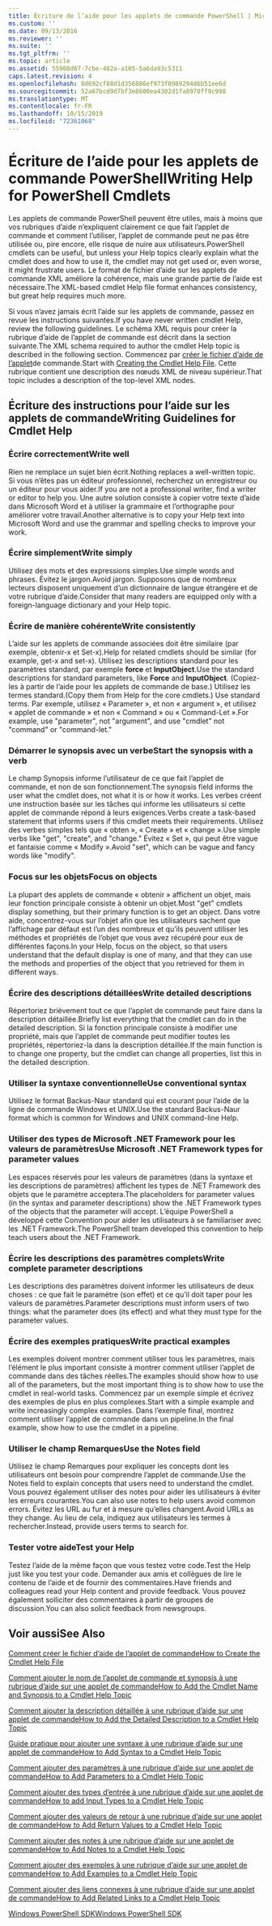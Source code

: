 ```yaml
---
title: Écriture de l’aide pour les applets de commande PowerShell | Microsoft Docs
ms.custom: ''
ms.date: 09/13/2016
ms.reviewer: ''
ms.suite: ''
ms.tgt_pltfrm: ''
ms.topic: article
ms.assetid: 55908d67-7cbe-482a-a105-5a6da93c5311
caps.latest.revision: 4
ms.openlocfilehash: 8d692cf88d1d356886ef973f0989294d6b51ee6d
ms.sourcegitcommit: 52a67bcd9d7bf3e8600ea4302d1fa8970ff9c998
ms.translationtype: MT
ms.contentlocale: fr-FR
ms.lasthandoff: 10/15/2019
ms.locfileid: "72361068"
---
```

# <a name="writing-help-for-powershell-cmdlets"></a><span data-ttu-id="dfc23-102">Écriture de l’aide pour les applets de commande PowerShell</span><span class="sxs-lookup"><span data-stu-id="dfc23-102">Writing Help for PowerShell Cmdlets</span></span>

<span data-ttu-id="dfc23-103">Les applets de commande PowerShell peuvent être utiles, mais à moins que vos rubriques d’aide n’expliquent clairement ce que fait l’applet de commande et comment l’utiliser, l’applet de commande peut ne pas être utilisée ou, pire encore, elle risque de nuire aux utilisateurs.</span><span class="sxs-lookup"><span data-stu-id="dfc23-103">PowerShell cmdlets can be useful, but unless your Help topics clearly explain what the cmdlet does and how to use it, the cmdlet may not get used or, even worse, it might frustrate users.</span></span>
<span data-ttu-id="dfc23-104">Le format de fichier d’aide sur les applets de commande XML améliore la cohérence, mais une grande partie de l’aide est nécessaire.</span><span class="sxs-lookup"><span data-stu-id="dfc23-104">The XML-based cmdlet Help file format enhances consistency, but great help requires much more.</span></span>

<span data-ttu-id="dfc23-105">Si vous n’avez jamais écrit l’aide sur les applets de commande, passez en revue les instructions suivantes.</span><span class="sxs-lookup"><span data-stu-id="dfc23-105">If you have never written cmdlet Help, review the following guidelines.</span></span>
<span data-ttu-id="dfc23-106">Le schéma XML requis pour créer la rubrique d’aide de l’applet de commande est décrit dans la section suivante.</span><span class="sxs-lookup"><span data-stu-id="dfc23-106">The XML schema required to author the cmdlet Help topic is described in the following section.</span></span>
<span data-ttu-id="dfc23-107">Commencez par [créer le fichier d’aide de l’applet](./how-to-create-the-cmdlet-help-file.md)de commande.</span><span class="sxs-lookup"><span data-stu-id="dfc23-107">Start with [Creating the Cmdlet Help File](./how-to-create-the-cmdlet-help-file.md).</span></span>
<span data-ttu-id="dfc23-108">Cette rubrique contient une description des nœuds XML de niveau supérieur.</span><span class="sxs-lookup"><span data-stu-id="dfc23-108">That topic includes a description of the top-level XML nodes.</span></span>

## <a name="writing-guidelines-for-cmdlet-help"></a><span data-ttu-id="dfc23-109">Écriture des instructions pour l’aide sur les applets de commande</span><span class="sxs-lookup"><span data-stu-id="dfc23-109">Writing Guidelines for Cmdlet Help</span></span>

### <a name="write-well"></a><span data-ttu-id="dfc23-110">Écrire correctement</span><span class="sxs-lookup"><span data-stu-id="dfc23-110">Write well</span></span>
<span data-ttu-id="dfc23-111">Rien ne remplace un sujet bien écrit.</span><span class="sxs-lookup"><span data-stu-id="dfc23-111">Nothing replaces a well-written topic.</span></span>
<span data-ttu-id="dfc23-112">Si vous n’êtes pas un éditeur professionnel, recherchez un enregistreur ou un éditeur pour vous aider.</span><span class="sxs-lookup"><span data-stu-id="dfc23-112">If you are not a professional writer, find a writer or editor to help you.</span></span>
<span data-ttu-id="dfc23-113">Une autre solution consiste à copier votre texte d’aide dans Microsoft Word et à utiliser la grammaire et l’orthographe pour améliorer votre travail.</span><span class="sxs-lookup"><span data-stu-id="dfc23-113">Another alternative is to copy your Help text into Microsoft Word and use the grammar and spelling checks to improve your work.</span></span>

### <a name="write-simply"></a><span data-ttu-id="dfc23-114">Écrire simplement</span><span class="sxs-lookup"><span data-stu-id="dfc23-114">Write simply</span></span>
<span data-ttu-id="dfc23-115">Utilisez des mots et des expressions simples.</span><span class="sxs-lookup"><span data-stu-id="dfc23-115">Use simple words and phrases.</span></span>
<span data-ttu-id="dfc23-116">Évitez le jargon.</span><span class="sxs-lookup"><span data-stu-id="dfc23-116">Avoid jargon.</span></span>
<span data-ttu-id="dfc23-117">Supposons que de nombreux lecteurs disposent uniquement d’un dictionnaire de langue étrangère et de votre rubrique d’aide.</span><span class="sxs-lookup"><span data-stu-id="dfc23-117">Consider that many readers are equipped only with a foreign-language dictionary and your Help topic.</span></span>

### <a name="write-consistently"></a><span data-ttu-id="dfc23-118">Écrire de manière cohérente</span><span class="sxs-lookup"><span data-stu-id="dfc23-118">Write consistently</span></span>
<span data-ttu-id="dfc23-119">L’aide sur les applets de commande associées doit être similaire (par exemple, obtenir-x et Set-x).</span><span class="sxs-lookup"><span data-stu-id="dfc23-119">Help for related cmdlets should be similar (for example, get-x and set-x).</span></span>
<span data-ttu-id="dfc23-120">Utilisez les descriptions standard pour les paramètres standard, par exemple **force** et **InputObject**.</span><span class="sxs-lookup"><span data-stu-id="dfc23-120">Use the standard descriptions for standard parameters, like **Force** and **InputObject**.</span></span>
<span data-ttu-id="dfc23-121">(Copiez-les à partir de l’aide pour les applets de commande de base.) Utilisez les termes standard.</span><span class="sxs-lookup"><span data-stu-id="dfc23-121">(Copy them from Help for the core cmdlets.) Use standard terms.</span></span>
<span data-ttu-id="dfc23-122">Par exemple, utilisez « Parameter », et non « argument », et utilisez « applet de commande » et non « Command » ou « Command-Let ».</span><span class="sxs-lookup"><span data-stu-id="dfc23-122">For example, use "parameter", not "argument", and use "cmdlet" not "command" or "command-let."</span></span>

### <a name="start-the-synopsis-with-a-verb"></a><span data-ttu-id="dfc23-123">Démarrer le synopsis avec un verbe</span><span class="sxs-lookup"><span data-stu-id="dfc23-123">Start the synopsis with a verb</span></span>
<span data-ttu-id="dfc23-124">Le champ Synopsis informe l’utilisateur de ce que fait l’applet de commande, et non de son fonctionnement.</span><span class="sxs-lookup"><span data-stu-id="dfc23-124">The synopsis field informs the user what the cmdlet does, not what it is or how it works.</span></span>
<span data-ttu-id="dfc23-125">Les verbes créent une instruction basée sur les tâches qui informe les utilisateurs si cette applet de commande répond à leurs exigences.</span><span class="sxs-lookup"><span data-stu-id="dfc23-125">Verbs create a task-based statement that informs users if this cmdlet meets their requirements.</span></span>
<span data-ttu-id="dfc23-126">Utilisez des verbes simples tels que « obten », « Create » et « change ».</span><span class="sxs-lookup"><span data-stu-id="dfc23-126">Use simple verbs like "get", "create", and "change."</span></span>
<span data-ttu-id="dfc23-127">Évitez « Set », qui peut être vague et fantaisie comme « Modify ».</span><span class="sxs-lookup"><span data-stu-id="dfc23-127">Avoid "set", which can be vague and fancy words like "modify".</span></span>

### <a name="focus-on-objects"></a><span data-ttu-id="dfc23-128">Focus sur les objets</span><span class="sxs-lookup"><span data-stu-id="dfc23-128">Focus on objects</span></span>
<span data-ttu-id="dfc23-129">La plupart des applets de commande « obtenir » affichent un objet, mais leur fonction principale consiste à obtenir un objet.</span><span class="sxs-lookup"><span data-stu-id="dfc23-129">Most "get" cmdlets display something, but their primary function is to get an object.</span></span>
<span data-ttu-id="dfc23-130">Dans votre aide, concentrez-vous sur l’objet afin que les utilisateurs sachent que l’affichage par défaut est l’un des nombreux et qu’ils peuvent utiliser les méthodes et propriétés de l’objet que vous avez récupéré pour eux de différentes façons.</span><span class="sxs-lookup"><span data-stu-id="dfc23-130">In your Help, focus on the object, so that users understand that the default display is one of many, and that they can use the methods and properties of the object that you retrieved for them in different ways.</span></span>

### <a name="write-detailed-descriptions"></a><span data-ttu-id="dfc23-131">Écrire des descriptions détaillées</span><span class="sxs-lookup"><span data-stu-id="dfc23-131">Write detailed descriptions</span></span>
<span data-ttu-id="dfc23-132">Répertoriez brièvement tout ce que l’applet de commande peut faire dans la description détaillée.</span><span class="sxs-lookup"><span data-stu-id="dfc23-132">Briefly list everything that the cmdlet can do in the detailed description.</span></span>
<span data-ttu-id="dfc23-133">Si la fonction principale consiste à modifier une propriété, mais que l’applet de commande peut modifier toutes les propriétés, répertoriez-la dans la description détaillée.</span><span class="sxs-lookup"><span data-stu-id="dfc23-133">If the main function is to change one property, but the cmdlet can change all properties, list this in the detailed description.</span></span>

### <a name="use-conventional-syntax"></a><span data-ttu-id="dfc23-134">Utiliser la syntaxe conventionnelle</span><span class="sxs-lookup"><span data-stu-id="dfc23-134">Use conventional syntax</span></span>
<span data-ttu-id="dfc23-135">Utilisez le format Backus-Naur standard qui est courant pour l’aide de la ligne de commande Windows et UNIX.</span><span class="sxs-lookup"><span data-stu-id="dfc23-135">Use the standard Backus-Naur format which is common for Windows and UNIX command-line Help.</span></span>

### <a name="use-microsoft-net-framework-types-for-parameter-values"></a><span data-ttu-id="dfc23-136">Utiliser des types de Microsoft .NET Framework pour les valeurs de paramètres</span><span class="sxs-lookup"><span data-stu-id="dfc23-136">Use Microsoft .NET Framework types for parameter values</span></span>
<span data-ttu-id="dfc23-137">Les espaces réservés pour les valeurs de paramètres (dans la syntaxe et les descriptions de paramètres) affichent les types de .NET Framework des objets que le paramètre acceptera.</span><span class="sxs-lookup"><span data-stu-id="dfc23-137">The placeholders for parameter values (in the syntax and parameter descriptions) show the .NET Framework types of the objects that the parameter will accept.</span></span>
<span data-ttu-id="dfc23-138">L’équipe PowerShell a développé cette Convention pour aider les utilisateurs à se familiariser avec les .NET Framework.</span><span class="sxs-lookup"><span data-stu-id="dfc23-138">The PowerShell team developed this convention to help teach users about the .NET Framework.</span></span>

### <a name="write-complete-parameter-descriptions"></a><span data-ttu-id="dfc23-139">Écrire les descriptions des paramètres complets</span><span class="sxs-lookup"><span data-stu-id="dfc23-139">Write complete parameter descriptions</span></span>
<span data-ttu-id="dfc23-140">Les descriptions des paramètres doivent informer les utilisateurs de deux choses : ce que fait le paramètre (son effet) et ce qu’il doit taper pour les valeurs de paramètres.</span><span class="sxs-lookup"><span data-stu-id="dfc23-140">Parameter descriptions must inform users of two things: what the parameter does (its effect) and what they must type for the parameter values.</span></span>

### <a name="write-practical-examples"></a><span data-ttu-id="dfc23-141">Écrire des exemples pratiques</span><span class="sxs-lookup"><span data-stu-id="dfc23-141">Write practical examples</span></span>
<span data-ttu-id="dfc23-142">Les exemples doivent montrer comment utiliser tous les paramètres, mais l’élément le plus important consiste à montrer comment utiliser l’applet de commande dans des tâches réelles.</span><span class="sxs-lookup"><span data-stu-id="dfc23-142">The examples should show how to use all of the parameters, but the most important thing is to show how to use the cmdlet in real-world tasks.</span></span>
<span data-ttu-id="dfc23-143">Commencez par un exemple simple et écrivez des exemples de plus en plus complexes.</span><span class="sxs-lookup"><span data-stu-id="dfc23-143">Start with a simple example and write increasingly complex examples.</span></span>
<span data-ttu-id="dfc23-144">Dans l’exemple final, montrez comment utiliser l’applet de commande dans un pipeline.</span><span class="sxs-lookup"><span data-stu-id="dfc23-144">In the final example, show how to use the cmdlet in a pipeline.</span></span>

### <a name="use-the-notes-field"></a><span data-ttu-id="dfc23-145">Utiliser le champ Remarques</span><span class="sxs-lookup"><span data-stu-id="dfc23-145">Use the Notes field</span></span>
<span data-ttu-id="dfc23-146">Utilisez le champ Remarques pour expliquer les concepts dont les utilisateurs ont besoin pour comprendre l’applet de commande.</span><span class="sxs-lookup"><span data-stu-id="dfc23-146">Use the Notes field to explain concepts that users need to understand the cmdlet.</span></span>
<span data-ttu-id="dfc23-147">Vous pouvez également utiliser des notes pour aider les utilisateurs à éviter les erreurs courantes.</span><span class="sxs-lookup"><span data-stu-id="dfc23-147">You can also use notes to help users avoid common errors.</span></span>
<span data-ttu-id="dfc23-148">Évitez les URL au fur et à mesure qu’elles changent.</span><span class="sxs-lookup"><span data-stu-id="dfc23-148">Avoid URLs as they change.</span></span>
<span data-ttu-id="dfc23-149">Au lieu de cela, indiquez aux utilisateurs les termes à rechercher.</span><span class="sxs-lookup"><span data-stu-id="dfc23-149">Instead, provide users terms to search for.</span></span>

### <a name="test-your-help"></a><span data-ttu-id="dfc23-150">Tester votre aide</span><span class="sxs-lookup"><span data-stu-id="dfc23-150">Test your Help</span></span>
<span data-ttu-id="dfc23-151">Testez l’aide de la même façon que vous testez votre code.</span><span class="sxs-lookup"><span data-stu-id="dfc23-151">Test the Help just like you test your code.</span></span>
<span data-ttu-id="dfc23-152">Demander aux amis et collègues de lire le contenu de l’aide et de fournir des commentaires.</span><span class="sxs-lookup"><span data-stu-id="dfc23-152">Have friends and colleagues read your Help content and provide feedback.</span></span>
<span data-ttu-id="dfc23-153">Vous pouvez également solliciter des commentaires à partir de groupes de discussion.</span><span class="sxs-lookup"><span data-stu-id="dfc23-153">You can also solicit feedback from newsgroups.</span></span>

## <a name="see-also"></a><span data-ttu-id="dfc23-154">Voir aussi</span><span class="sxs-lookup"><span data-stu-id="dfc23-154">See Also</span></span>

 [<span data-ttu-id="dfc23-155">Comment créer le fichier d’aide de l’applet de commande</span><span class="sxs-lookup"><span data-stu-id="dfc23-155">How to Create the Cmdlet Help File</span></span>](./how-to-create-the-cmdlet-help-file.md)

 [<span data-ttu-id="dfc23-156">Comment ajouter le nom de l’applet de commande et synopsis à une rubrique d’aide sur une applet de commande</span><span class="sxs-lookup"><span data-stu-id="dfc23-156">How to Add the Cmdlet Name and Synopsis to a Cmdlet Help Topic</span></span>](./how-to-add-the-cmdlet-name-and-synopsis-to-a-cmdlet-help-topic.md)

 [<span data-ttu-id="dfc23-157">Comment ajouter la description détaillée à une rubrique d’aide sur une applet de commande</span><span class="sxs-lookup"><span data-stu-id="dfc23-157">How to Add the Detailed Description to a Cmdlet Help Topic</span></span>](./how-to-add-a-cmdlet-description.md)

 [<span data-ttu-id="dfc23-158">Guide pratique pour ajouter une syntaxe à une rubrique d’aide sur une applet de commande</span><span class="sxs-lookup"><span data-stu-id="dfc23-158">How to Add Syntax to a Cmdlet Help Topic</span></span>](./how-to-add-syntax-to-a-cmdlet-help-topic.md)

 [<span data-ttu-id="dfc23-159">Comment ajouter des paramètres à une rubrique d’aide sur une applet de commande</span><span class="sxs-lookup"><span data-stu-id="dfc23-159">How to Add Parameters to a Cmdlet Help Topic</span></span>](./how-to-add-parameter-information.md)

 [<span data-ttu-id="dfc23-160">Comment ajouter des types d’entrée à une rubrique d’aide sur une applet de commande</span><span class="sxs-lookup"><span data-stu-id="dfc23-160">How to add Input Types to a Cmdlet Help Topic</span></span>](./how-to-add-input-types-to-a-cmdlet-help-topic.md)

 [<span data-ttu-id="dfc23-161">Comment ajouter des valeurs de retour à une rubrique d’aide sur une applet de commande</span><span class="sxs-lookup"><span data-stu-id="dfc23-161">How to Add Return Values to a Cmdlet Help Topic</span></span>](./how-to-add-return-values-to-a-cmdlet-help-topic.md)

 [<span data-ttu-id="dfc23-162">Comment ajouter des notes à une rubrique d’aide sur une applet de commande</span><span class="sxs-lookup"><span data-stu-id="dfc23-162">How to Add Notes to a Cmdlet Help Topic</span></span>](./how-to-add-notes-to-a-cmdlet-help-topic.md)

 [<span data-ttu-id="dfc23-163">Comment ajouter des exemples à une rubrique d’aide sur une applet de commande</span><span class="sxs-lookup"><span data-stu-id="dfc23-163">How to Add Examples to a Cmdlet Help Topic</span></span>](./how-to-add-examples-to-a-cmdlet-help-topic.md)

 [<span data-ttu-id="dfc23-164">Comment ajouter des liens connexes à une rubrique d’aide sur une applet de commande</span><span class="sxs-lookup"><span data-stu-id="dfc23-164">How to Add Related Links to a Cmdlet Help Topic</span></span>](./how-to-add-related-links-to-a-cmdlet-help-topic.md)

 [<span data-ttu-id="dfc23-165">Windows PowerShell SDK</span><span class="sxs-lookup"><span data-stu-id="dfc23-165">Windows PowerShell SDK</span></span>](../windows-powershell-reference.md)
